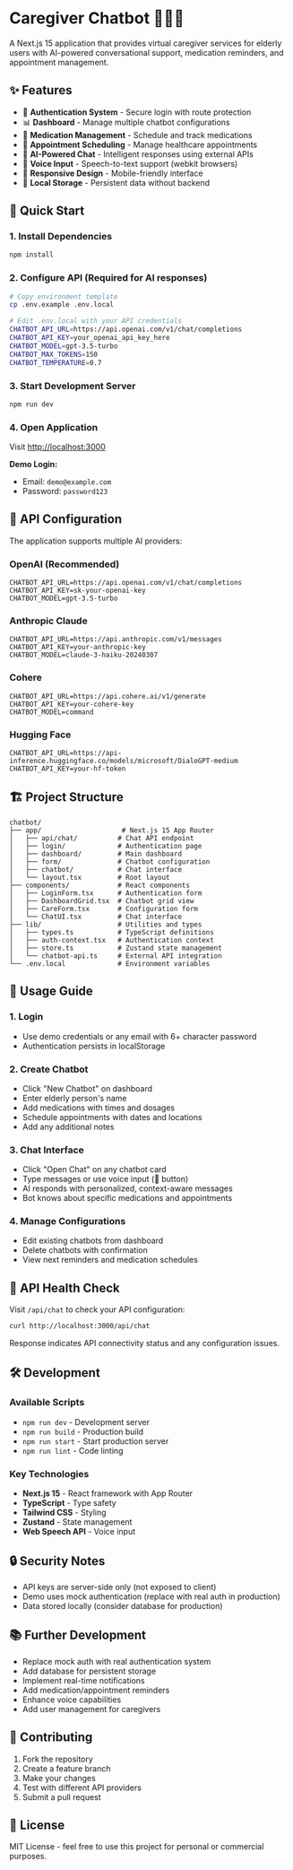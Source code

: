 # Caregiver Chatbot 🤖👴👵

A Next.js 15 application that provides virtual caregiver services for elderly users with AI-powered conversational support, medication reminders, and appointment management.

## ✨ Features

- 🔐 **Authentication System** - Secure login with route protection
- 📊 **Dashboard** - Manage multiple chatbot configurations
- 💊 **Medication Management** - Schedule and track medications
- 📅 **Appointment Scheduling** - Manage healthcare appointments
- 🤖 **AI-Powered Chat** - Intelligent responses using external APIs
- 🎤 **Voice Input** - Speech-to-text support (webkit browsers)
- 📱 **Responsive Design** - Mobile-friendly interface
- 💾 **Local Storage** - Persistent data without backend

## 🚀 Quick Start

### 1. Install Dependencies
```bash
npm install
```

### 2. Configure API (Required for AI responses)
```bash
# Copy environment template
cp .env.example .env.local

# Edit .env.local with your API credentials
CHATBOT_API_URL=https://api.openai.com/v1/chat/completions
CHATBOT_API_KEY=your_openai_api_key_here
CHATBOT_MODEL=gpt-3.5-turbo
CHATBOT_MAX_TOKENS=150
CHATBOT_TEMPERATURE=0.7
```

### 3. Start Development Server
```bash
npm run dev
```

### 4. Open Application
Visit [http://localhost:3000](http://localhost:3000)

**Demo Login:**
- Email: `demo@example.com`
- Password: `password123`

## 🔧 API Configuration

The application supports multiple AI providers:

### OpenAI (Recommended)
```env
CHATBOT_API_URL=https://api.openai.com/v1/chat/completions
CHATBOT_API_KEY=sk-your-openai-key
CHATBOT_MODEL=gpt-3.5-turbo
```

### Anthropic Claude
```env
CHATBOT_API_URL=https://api.anthropic.com/v1/messages
CHATBOT_API_KEY=your-anthropic-key
CHATBOT_MODEL=claude-3-haiku-20240307
```

### Cohere
```env
CHATBOT_API_URL=https://api.cohere.ai/v1/generate
CHATBOT_API_KEY=your-cohere-key
CHATBOT_MODEL=command
```

### Hugging Face
```env
CHATBOT_API_URL=https://api-inference.huggingface.co/models/microsoft/DialoGPT-medium
CHATBOT_API_KEY=your-hf-token
```

## 🏗️ Project Structure

```
chatbot/
├── app/                    # Next.js 15 App Router
│   ├── api/chat/          # Chat API endpoint
│   ├── login/             # Authentication page
│   ├── dashboard/         # Main dashboard
│   ├── form/              # Chatbot configuration
│   ├── chatbot/           # Chat interface
│   └── layout.tsx         # Root layout
├── components/            # React components
│   ├── LoginForm.tsx      # Authentication form
│   ├── DashboardGrid.tsx  # Chatbot grid view
│   ├── CareForm.tsx       # Configuration form
│   └── ChatUI.tsx         # Chat interface
├── lib/                   # Utilities and types
│   ├── types.ts           # TypeScript definitions
│   ├── auth-context.tsx   # Authentication context
│   ├── store.ts           # Zustand state management
│   └── chatbot-api.ts     # External API integration
└── .env.local             # Environment variables
```

## 🎯 Usage Guide

### 1. Login
- Use demo credentials or any email with 6+ character password
- Authentication persists in localStorage

### 2. Create Chatbot
- Click "New Chatbot" on dashboard
- Enter elderly person's name
- Add medications with times and dosages
- Schedule appointments with dates and locations
- Add any additional notes

### 3. Chat Interface
- Click "Open Chat" on any chatbot card
- Type messages or use voice input (🎤 button)
- AI responds with personalized, context-aware messages
- Bot knows about specific medications and appointments

### 4. Manage Configurations
- Edit existing chatbots from dashboard
- Delete chatbots with confirmation
- View next reminders and medication schedules

## 🧪 API Health Check

Visit `/api/chat` to check your API configuration:
```bash
curl http://localhost:3000/api/chat
```

Response indicates API connectivity status and any configuration issues.

## 🛠️ Development

### Available Scripts
- `npm run dev` - Development server
- `npm run build` - Production build
- `npm run start` - Start production server
- `npm run lint` - Code linting

### Key Technologies
- **Next.js 15** - React framework with App Router
- **TypeScript** - Type safety
- **Tailwind CSS** - Styling
- **Zustand** - State management
- **Web Speech API** - Voice input

## 🔒 Security Notes

- API keys are server-side only (not exposed to client)
- Demo uses mock authentication (replace with real auth in production)
- Data stored locally (consider database for production)

## 📚 Further Development

- Replace mock auth with real authentication system
- Add database for persistent storage
- Implement real-time notifications
- Add medication/appointment reminders
- Enhance voice capabilities
- Add user management for caregivers

## 🤝 Contributing

1. Fork the repository
2. Create a feature branch
3. Make your changes
4. Test with different API providers
5. Submit a pull request

## 📄 License

MIT License - feel free to use this project for personal or commercial purposes.